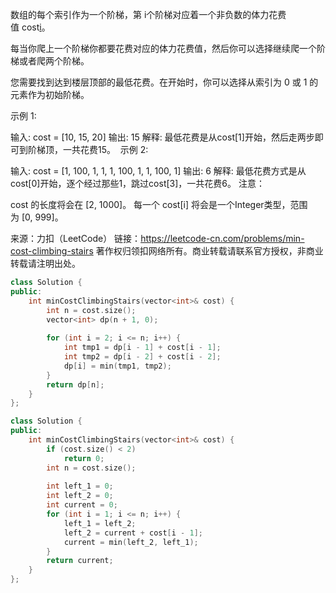 数组的每个索引作为一个阶梯，第 i个阶梯对应着一个非负数的体力花费值 cost[i](索引从0开始)。

每当你爬上一个阶梯你都要花费对应的体力花费值，然后你可以选择继续爬一个阶梯或者爬两个阶梯。

您需要找到达到楼层顶部的最低花费。在开始时，你可以选择从索引为 0 或 1 的元素作为初始阶梯。

示例 1:

输入: cost = [10, 15, 20]
输出: 15
解释: 最低花费是从cost[1]开始，然后走两步即可到阶梯顶，一共花费15。
 示例 2:

输入: cost = [1, 100, 1, 1, 1, 100, 1, 1, 100, 1]
输出: 6
解释: 最低花费方式是从cost[0]开始，逐个经过那些1，跳过cost[3]，一共花费6。
注意：

cost 的长度将会在 [2, 1000]。
每一个 cost[i] 将会是一个Integer类型，范围为 [0, 999]。

来源：力扣（LeetCode）
链接：https://leetcode-cn.com/problems/min-cost-climbing-stairs
著作权归领扣网络所有。商业转载请联系官方授权，非商业转载请注明出处。
```cpp
class Solution {
public:
    int minCostClimbingStairs(vector<int>& cost) {
        int n = cost.size();
        vector<int> dp(n + 1, 0);
        
        for (int i = 2; i <= n; i++) {
            int tmp1 = dp[i - 1] + cost[i - 1];
            int tmp2 = dp[i - 2] + cost[i - 2];
            dp[i] = min(tmp1, tmp2);
        }
        return dp[n];
    }
};
```

```cpp
class Solution {
public:
    int minCostClimbingStairs(vector<int>& cost) {
        if (cost.size() < 2)
            return 0;
        int n = cost.size();
      
        int left_1 = 0;
        int left_2 = 0;
        int current = 0;
        for (int i = 1; i <= n; i++) {
            left_1 = left_2;
            left_2 = current + cost[i - 1];
            current = min(left_2, left_1);
        }
        return current;
    }
};
```
